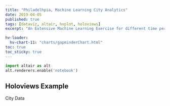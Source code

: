 ```yaml
---
title: "Philadelhpia, Machine Learning City Analytics"
date: 2019-04-05
published: true
tags: [dataviz, altair, hvplot, holoviews]
excerpt: "An Extensive Machine Learning Exercise for different time periods as well as different price brackets."

hv-loader:
  hv-chart-11: "charts/gapminderChart.html"
toc: true
toc_sticky: true
---
```




```python
import altair as alt
alt.renderers.enable('notebook')
```

## Holoviews Example

City Data
<div id="hv-chart-11"></div>


